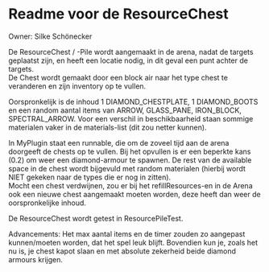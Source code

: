 # Readme voor de ResourceChest
Owner: Silke Schönecker

De ResourceChest / -Pile wordt aangemaakt in de arena, nadat de targets geplaatst zijn, en heeft een locatie nodig, in dit geval een punt achter de targets. <br />
De Chest wordt gemaakt door een block air naar het type chest te veranderen en zijn inventory op te vullen.

Oorspronkelijk is de inhoud 1 DIAMOND_CHESTPLATE, 1 DIAMOND_BOOTS en een random aantal items van ARROW, GLASS_PANE, IRON_BLOCK, SPECTRAL_ARROW. Voor een verschil in beschikbaarheid staan sommige materialen vaker in de materials-list (dit zou netter kunnen).

In MyPlugin staat een runnable, die om de zoveel tijd aan de arena doorgeeft de chests op te vullen. Bij het opvullen is er een beperkte kans (0.2) om weer een diamond-armour te spawnen. De rest van de available space in de chest wordt bijgevuld met random materialen (hierbij wordt NIET gekeken naar de types die er nog in zitten). <br />
Mocht een chest verdwijnen, zou er bij het refillResources-en in de Arena ook een nieuwe chest aangemaakt moeten worden, deze heeft dan weer de oorspronkelijke inhoud.

De ResourceChest wordt getest in ResourcePileTest.

Advancements: Het max aantal items en de timer zouden zo aangepast kunnen/moeten worden, dat het spel leuk blijft. Bovendien kun je, zoals het nu is, je chest kapot slaan en met absolute zekerheid beide diamond armours krijgen.
